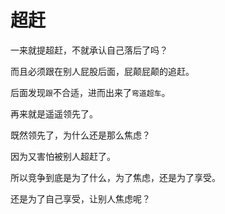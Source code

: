 # 超赶

一来就提超赶，不就承认自己落后了吗？

而且必须跟在别人屁股后面，屁颠屁颠的追赶。

后面发现`跟`不合适，进而出来了`弯道超车`。

再来就是遥遥领先了。

既然领先了，为什么还是那么焦虑？

因为又害怕被别人超赶了。

所以竞争到底是为了什么，为了焦虑，还是为了享受。

还是为了自己享受，让别人焦虑呢？
